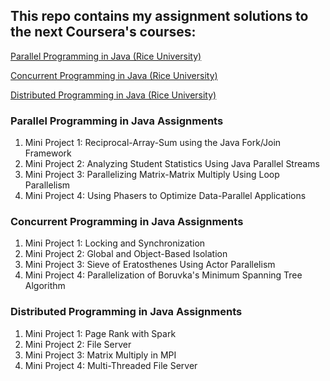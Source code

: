 ## This repo contains my assignment solutions to the next Coursera's courses:
[Parallel Programming in Java (Rice University)](https://www.coursera.org/learn/parallel-programming-in-java)

[Concurrent Programming in Java (Rice University)](https://www.coursera.org/learn/concurrent-programming-in-java)

[Distributed Programming in Java (Rice University)](https://www.coursera.org/learn/distributed-programming-in-java)

### Parallel Programming in Java Assignments

1. Mini Project 1: Reciprocal-Array-Sum using the Java Fork/Join Framework
2. Mini Project 2: Analyzing Student Statistics Using Java Parallel Streams
3. Mini Project 3: Parallelizing Matrix-Matrix Multiply Using Loop Parallelism
4. Mini Project 4: Using Phasers to Optimize Data-Parallel Applications

### Concurrent Programming in Java Assignments

1. Mini Project 1: Locking and Synchronization
2. Mini Project 2: Global and Object-Based Isolation
3. Mini Project 3: Sieve of Eratosthenes Using Actor Parallelism
4. Mini Project 4: Parallelization of Boruvka's Minimum Spanning Tree Algorithm

### Distributed Programming in Java Assignments

1. Mini Project 1: Page Rank with Spark
2. Mini Project 2: File Server
3. Mini Project 3: Matrix Multiply in MPI
4. Mini Project 4: Multi-Threaded File Server
